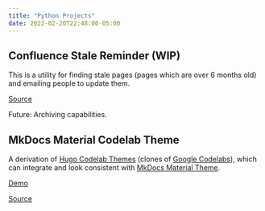 ```yaml
---
title: "Python Projects"
date: 2022-02-20T22:48:00-05:00
---
```



## Confluence Stale Reminder (WIP)

This is a utility for finding stale pages (pages which are over 6 months old) and emailing people to update them.

[Source](https://gitlab.com/kibblab/confluence-stale-reminder)

Future: Archiving capabilities.

## MkDocs Material Codelab Theme

A derivation of [Hugo Codelab Themes](https://hugothemesfree.com/tag/codelabs/) (clones of [Google Codelabs](https://github.com/googlecodelabs/tools)), which can integrate and look consistent with [MkDocs Material Theme](https://squidfunk.github.io/mkdocs-material/).

[Demo](https://kibblab.gitlab.io/codelab-theme-mkdocs-material/guide/)

[Source](https://gitlab.com/kibblab/codelab-theme-mkdocs-material)